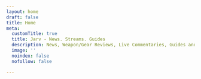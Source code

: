 ```yaml
---
layout: home
draft: false
title: Home
meta:
  customTitle: true
  title: Jarv - News. Streams. Guides
  description: News, Weapon/Gear Reviews, Live Commentaries, Guides and more!
  image: ''
  noindex: false
  nofollow: false

---
```


